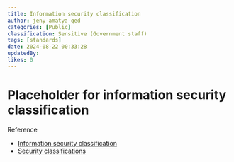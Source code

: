 ```yaml
---
title: Information security classification
author: jeny-amatya-qed
categories: [Public]
classification: Sensitive (Government staff)
tags: [standards]
date: 2024-08-22 00:33:28 
updatedBy: 
likes: 0
---
```


# Placeholder for information security classification

Reference
* [Information security classification](https://intranet.qed.qld.gov.au/Services/InformationTechnology/information-management/Pages/information-security-classification.aspx)
* [Security classifications](https://www.stylemanual.gov.au/writing-and-designing-content/security-classifications-and-protective-markings)